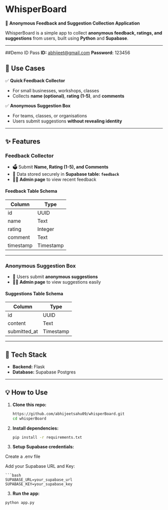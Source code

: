 # WhisperBoard

📝 **Anonymous Feedback and Suggestion Collection Application**

WhisperBoard is a simple app to collect **anonymous feedback, ratings, and suggestions** from users, built using **Python** and **Supabase**.

---

##Demo ID Pass
**ID:** abhijeet@gmail.com
**Password:** 123456

## 🚀 Use Cases

✅ **Quick Feedback Collector**

- For small businesses, workshops, classes
- Collects **name (optional)**, **rating (1-5)**, and **comments**

✅ **Anonymous Suggestion Box**

- For teams, classes, or organisations
- Users submit suggestions **without revealing identity**

---

## ✨ Features

### Feedback Collector

- 🗳️ Submit **Name, Rating (1-5), and Comments**
- 💾 Data stored securely in **Supabase table: `feedback`**
- 👨‍💻 **Admin page** to view recent feedback

#### Feedback Table Schema

| Column    | Type       |
|-----------|------------|
| id        | UUID       |
| name      | Text       |
| rating    | Integer    |
| comment   | Text       |
| timestamp | Timestamp  |

---

### Anonymous Suggestion Box

- 📝 Users submit **anonymous suggestions**
- 👨‍💻 **Admin page** to view suggestions easily

#### Suggestions Table Schema

| Column       | Type       |
|--------------|------------|
| id           | UUID       |
| content      | Text       |
| submitted_at | Timestamp  |

---

## 🔧 Tech Stack

- **Backend:** Flask
- **Database:** Supabase Postgres


---

## 💡 How to Use

1. **Clone this repo:**

   ```bash
   https://github.com/abhijeetsahu09/whisperBoard.git
   cd whisperBoard

2. **Install dependencies:**

    ```bash
    pip install -r requirements.txt

3. **Setup Supabase credentials:**

Create a .env file

Add your Supabase URL and Key:

    ```bash
    SUPABASE_URL=your_supabase_url
    SUPABASE_KEY=your_supabase_key

3. **Run the app:**

 ```bash
 python app.py

